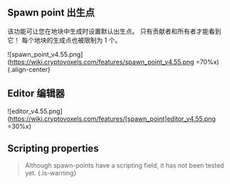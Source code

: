 ## Spawn point 出生点

该功能可让您在地块中生成时设置默认出生点。
只有贡献者和所有者才能看到它！
每个地块的生成点也被限制为 1 个。

![spawn_point_v4.55.png](https://wiki.cryptovoxels.com/features/spawn_point_v4.55.png =70%x){.align-center}

## Editor 编辑器

![editor_v4.55.png](https://wiki.cryptovoxels.com/features/[spawn_point]editor_v4.55.png =30%x)

## Scripting properties

> Although spawn-points have a scripting field, it has not been tested yet.
{.is-warning}
